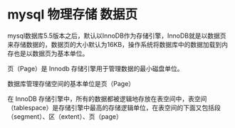 # mysql 物理存储 数据页



mysql数据库5.5版本之后，默认以InnoDB作为存储引擎，InnoDB就是以数据页来存储数据的，数据页的大小默认为16KB，操作系统将数据库中的数据加载到内存也是以数据页为基本单位。



页（Page）是 Innodb 存储引擎用于管理数据的最小磁盘单位。

数据库管理存储空间的基本单位是页（Page）

在 InnoDB 存储引擎中，所有的数据都被逻辑地存放在表空间中，表空间（tablespace）是存储引擎中最高的存储逻辑单位，在表空间的下面又包括段（segment）、区（extent）、页（page）